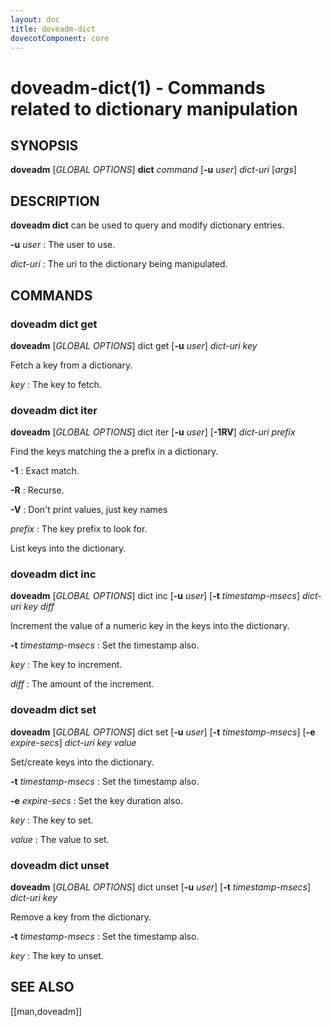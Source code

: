 ```yaml
---
layout: doc
title: doveadm-dict
dovecotComponent: core
---
```


# doveadm-dict(1) - Commands related to dictionary manipulation

## SYNOPSIS

**doveadm** [*GLOBAL OPTIONS*] **dict** *command* [**-u** *user*] *dict-uri* [*args*]

## DESCRIPTION

**doveadm dict** can be used to query and modify dictionary entries.

<!-- @include: include/global-options-formatter.inc -->

**-u** *user*
:   The user to use.

*dict-uri*
:   The uri to the dictionary being manipulated.

## COMMANDS

### doveadm dict get

**doveadm** [*GLOBAL OPTIONS*] dict get [**-u** *user*] *dict-uri* *key*

Fetch a key from a dictionary.

*key*
:   The key to fetch.

### doveadm dict iter

**doveadm** [*GLOBAL OPTIONS*] dict iter [**-u** *user*] [**-1RV**] *dict-uri* *prefix*

Find the keys matching the a prefix in a dictionary.

**-1**
:   Exact match.

**-R**
:   Recurse.

**-V**
:   Don't print values, just key names

*prefix*
:   The key prefix to look for.

List keys into the dictionary.

### doveadm dict inc

**doveadm** [*GLOBAL OPTIONS*] dict inc [**-u** *user*] [**-t** *timestamp-msecs*] *dict-uri* *key* *diff*

Increment the value of a numeric key in the keys into the dictionary.

**-t** *timestamp-msecs*
:   Set the timestamp also.

*key*
:   The key to increment.

*diff*
:   The amount of the increment.

### doveadm dict set

**doveadm** [*GLOBAL OPTIONS*] dict set [**-u** *user*] [**-t** *timestamp-msecs*] [**-e** *expire-secs*] *dict-uri* *key* *value*

Set/create keys into the dictionary.

**-t** *timestamp-msecs*
:   Set the timestamp also.

**-e** *expire-secs*
:   Set the key duration also.

*key*
:   The key to set.

*value*
:   The value to set.

### doveadm dict unset

**doveadm** [*GLOBAL OPTIONS*] dict unset [**-u** *user*] [**-t** *timestamp-msecs*] *dict-uri* *key*

Remove a key from the dictionary.

**-t** *timestamp-msecs*
:   Set the timestamp also.

*key*
:   The key to unset.

<!-- @include: include/reporting-bugs.inc -->

## SEE ALSO

[[man,doveadm]]
